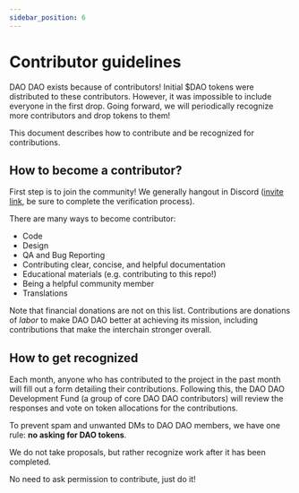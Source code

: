 ```yaml
---
sidebar_position: 6
---
```


# Contributor guidelines

DAO DAO exists because of contributors! Initial $DAO tokens were distributed to these contributors. However, it was impossible to include everyone in the first drop. Going forward, we will periodically recognize more contributors and drop tokens to them!

This document describes how to contribute and be recognized for contributions.

## How to become a contributor?

First step is to join the community! We generally hangout in Discord ([invite link](https://discord.com/invite/sAaGuyW3D2), be sure to complete the verification process).

There are many ways to become contributor:

- Code
- Design
- QA and Bug Reporting
- Contributing clear, concise, and helpful documentation
- Educational materials (e.g. contributing to this repo!)
- Being a helpful community member
- Translations

Note that financial donations are not on this list. Contributions are donations of *labor* to make DAO DAO better at achieving its mission, including contributions that make the interchain stronger overall.

## How to get recognized

Each month, anyone who has contributed to the project in the past month will fill out a form detailing their contributions. Following this, the DAO DAO Development Fund (a group of core DAO DAO contributors) will review the responses and vote on token allocations for the contributions.

To prevent spam and unwanted DMs to DAO DAO members, we have one rule: **no asking for DAO tokens**.

We do not take proposals, but rather recognize work after it has been completed.

No need to ask permission to contribute, just do it!
